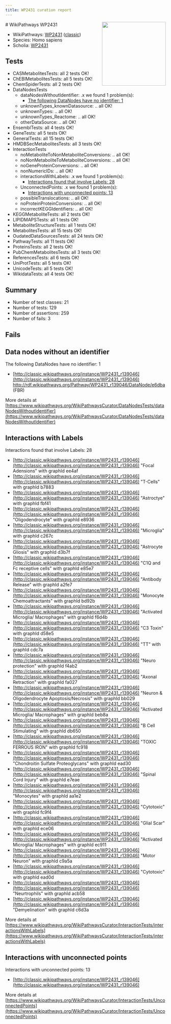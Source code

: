 ```yaml
---
title: WP2431 curation report
---
```


<img style="float: right; width: 200px" src="https://upload.wikimedia.org/wikipedia/commons/thumb/8/83/Wplogo_with_text_500.png/640px-Wplogo_with_text_500.png" />
# WikiPathways WP2431

* WikiPathways: [WP2431](https://wikipathways.org/pathways/WP2431) ([classic](https://classic.wikipathways.org/instance/WP2431))
* Species: Homo sapiens
* Scholia: [WP2431](https://scholia.toolforge.org/wikipathways/WP2431)
## Tests
* CASMetabolitesTests: all 2 tests OK!
* ChEBIMetabolitesTests: all 5 tests OK!
* ChemSpiderTests: all 2 tests OK!
* DataNodesTests
    * dataNodesWithoutIdentifier: .x we found 1 problem(s):
        * [The following DataNodes have no identifier: 1](#d2d32fa0)
    * unknownTypes_knownDatasource: .. all OK!
    * unknownTypes: .. all OK!
    * unknownTypes_Reactome: .. all OK!
    * otherDataSource: .. all OK!
* EnsemblTests: all 4 tests OK!
* GeneTests: all 5 tests OK!
* GeneralTests: all 15 tests OK!
* HMDBSecMetabolitesTests: all 3 tests OK!
* InteractionTests
    * noMetaboliteToNonMetaboliteConversions: .. all OK!
    * noNonMetaboliteToMetaboliteConversions: .. all OK!
    * noGeneProteinConversions: .. all OK!
    * nonNumericIDs: .. all OK!
    * interactionsWithLabels: .x we found 1 problem(s):
        * [Interactions found that involve Labels: 28](#fe97a8df)
    * UnconnectedPoints: .x we found 1 problem(s):
        * [Interactions with unconnected points: 13](#7f1d407a)
    * possibleTranslocations: .. all OK!
    * noProteinProteinConversions: .. all OK!
    * incorrectKEGGIdentifiers: .. all OK!
* KEGGMetaboliteTests: all 2 tests OK!
* LIPIDMAPSTests: all 1 tests OK!
* MetaboliteStructureTests: all 1 tests OK!
* MetabolitesTests: all 15 tests OK!
* OudatedDataSourcesTests: all 24 tests OK!
* PathwayTests: all 11 tests OK!
* ProteinsTests: all 2 tests OK!
* PubChemMetabolitesTests: all 3 tests OK!
* ReferencesTests: all 6 tests OK!
* UniProtTests: all 5 tests OK!
* UnicodeTests: all 5 tests OK!
* WikidataTests: all 4 tests OK!


## Summary

* Number of test classes: 21
* Number of tests: 129
* Number of assertions: 259
* Number of fails: 3

## Fails

<a name="d2d32fa0" />

## Data nodes without an identifier

The following DataNodes have no identifier: 1

* [http://classic.wikipathways.org/instance/WP2431_r139046](http://classic.wikipathways.org/instance/WP2431_r139046) http://rdf.wikipathways.org/Pathway/WP2431_r139046/DataNode/e6dba (FBR)


More details at [https://www.wikipathways.org/WikiPathwaysCurator/DataNodesTests/dataNodesWithoutIdentifier](https://www.wikipathways.org/WikiPathwaysCurator/DataNodesTests/dataNodesWithoutIdentifier)

<a name="fe97a8df" />

## Interactions with Labels

Interactions found that involve Labels: 28

* [http://classic.wikipathways.org/instance/WP2431_r139046](http://classic.wikipathways.org/instance/WP2431_r139046) "Focal Adensions" with graphId ee4af
* [http://classic.wikipathways.org/instance/WP2431_r139046](http://classic.wikipathways.org/instance/WP2431_r139046) "T-Cells" with graphId b7883
* [http://classic.wikipathways.org/instance/WP2431_r139046](http://classic.wikipathways.org/instance/WP2431_r139046) "Astroctye" with graphId fbf41
* [http://classic.wikipathways.org/instance/WP2431_r139046](http://classic.wikipathways.org/instance/WP2431_r139046) "Oligodendrocyte" with graphId e8936
* [http://classic.wikipathways.org/instance/WP2431_r139046](http://classic.wikipathways.org/instance/WP2431_r139046) "Microglia" with graphId c267c
* [http://classic.wikipathways.org/instance/WP2431_r139046](http://classic.wikipathways.org/instance/WP2431_r139046) "Astrocyte Gliosis" with graphId d3b7f
* [http://classic.wikipathways.org/instance/WP2431_r139046](http://classic.wikipathways.org/instance/WP2431_r139046) "C1Q and Fc receptive cells" with graphId e85e7
* [http://classic.wikipathways.org/instance/WP2431_r139046](http://classic.wikipathways.org/instance/WP2431_r139046) "Antibody Release" with graphId a2fe7
* [http://classic.wikipathways.org/instance/WP2431_r139046](http://classic.wikipathways.org/instance/WP2431_r139046) "Monocyte Chemoattractants" with graphId bd92b
* [http://classic.wikipathways.org/instance/WP2431_r139046](http://classic.wikipathways.org/instance/WP2431_r139046) "Activated Microglia/
Macrophages" with graphId f6d4b
* [http://classic.wikipathways.org/instance/WP2431_r139046](http://classic.wikipathways.org/instance/WP2431_r139046) "C3 Toxin" with graphId d58e5
* [http://classic.wikipathways.org/instance/WP2431_r139046](http://classic.wikipathways.org/instance/WP2431_r139046) "TT" with graphId cdc7a
* [http://classic.wikipathways.org/instance/WP2431_r139046](http://classic.wikipathways.org/instance/WP2431_r139046) "Neuro protection" with graphId f4ab2
* [http://classic.wikipathways.org/instance/WP2431_r139046](http://classic.wikipathways.org/instance/WP2431_r139046) "Axonal Retraction" with graphId fa027
* [http://classic.wikipathways.org/instance/WP2431_r139046](http://classic.wikipathways.org/instance/WP2431_r139046) "Neuron & 
Oligodendrocyte
Apoptosis/Necrosis" with graphId bb029
* [http://classic.wikipathways.org/instance/WP2431_r139046](http://classic.wikipathways.org/instance/WP2431_r139046) "Activated Microglia/
Macrophages" with graphId beb8a
* [http://classic.wikipathways.org/instance/WP2431_r139046](http://classic.wikipathways.org/instance/WP2431_r139046) "B Cell Stimulating" with graphId db650
* [http://classic.wikipathways.org/instance/WP2431_r139046](http://classic.wikipathways.org/instance/WP2431_r139046) "TOXIC FERROUS
IRON" with graphId fc918
* [http://classic.wikipathways.org/instance/WP2431_r139046](http://classic.wikipathways.org/instance/WP2431_r139046) "Chondroitin Sulfate 
Proteoglycans" with graphId ead30
* [http://classic.wikipathways.org/instance/WP2431_r139046](http://classic.wikipathways.org/instance/WP2431_r139046) "Spinal Cord 
Injury" with graphId e7eae
* [http://classic.wikipathways.org/instance/WP2431_r139046](http://classic.wikipathways.org/instance/WP2431_r139046) "Monocytes" with graphId aa1e2
* [http://classic.wikipathways.org/instance/WP2431_r139046](http://classic.wikipathways.org/instance/WP2431_r139046) "Cytotoxic" with graphId fc9f4
* [http://classic.wikipathways.org/instance/WP2431_r139046](http://classic.wikipathways.org/instance/WP2431_r139046) "Glial Scar" with graphId ece06
* [http://classic.wikipathways.org/instance/WP2431_r139046](http://classic.wikipathways.org/instance/WP2431_r139046) "Activated Microglia/
Macrophages" with graphId ec911
* [http://classic.wikipathways.org/instance/WP2431_r139046](http://classic.wikipathways.org/instance/WP2431_r139046) "Motor Neuron" with graphId c9a5a
* [http://classic.wikipathways.org/instance/WP2431_r139046](http://classic.wikipathways.org/instance/WP2431_r139046) "Cytotoxic" with graphId ead0d
* [http://classic.wikipathways.org/instance/WP2431_r139046](http://classic.wikipathways.org/instance/WP2431_r139046) "Neurtrophils" with graphId acb58
* [http://classic.wikipathways.org/instance/WP2431_r139046](http://classic.wikipathways.org/instance/WP2431_r139046) "Demyelination" with graphId c6d3a


More details at [https://www.wikipathways.org/WikiPathwaysCurator/InteractionTests/interactionsWithLabels](https://www.wikipathways.org/WikiPathwaysCurator/InteractionTests/interactionsWithLabels)

<a name="7f1d407a" />

## Interactions with unconnected points

Interactions with unconnected points: 13

* [http://classic.wikipathways.org/instance/WP2431_r139046](http://classic.wikipathways.org/instance/WP2431_r139046)


More details at [https://www.wikipathways.org/WikiPathwaysCurator/InteractionTests/UnconnectedPoints](https://www.wikipathways.org/WikiPathwaysCurator/InteractionTests/UnconnectedPoints)

